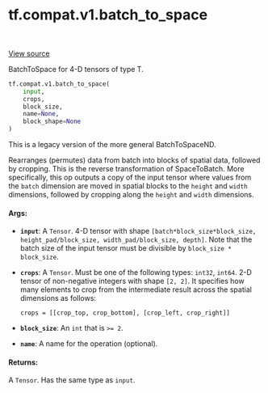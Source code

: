 <div itemscope itemtype="http://developers.google.com/ReferenceObject">
<meta itemprop="name" content="tf.compat.v1.batch_to_space" />
<meta itemprop="path" content="Stable" />
</div>

# tf.compat.v1.batch_to_space

<!-- Insert buttons -->

<table class="tfo-notebook-buttons tfo-api" align="left">
</table>

<a target="_blank" href="/code/stable/tensorflow/python/ops/array_ops.py">View source</a>



<!-- Start diff -->
BatchToSpace for 4-D tensors of type T.

``` python
tf.compat.v1.batch_to_space(
    input,
    crops,
    block_size,
    name=None,
    block_shape=None
)
```



<!-- Placeholder for "Used in" -->

This is a legacy version of the more general BatchToSpaceND.

Rearranges (permutes) data from batch into blocks of spatial data, followed by
cropping. This is the reverse transformation of SpaceToBatch. More specifically,
this op outputs a copy of the input tensor where values from the `batch`
dimension are moved in spatial blocks to the `height` and `width` dimensions,
followed by cropping along the `height` and `width` dimensions.

#### Args:


* <b>`input`</b>: A `Tensor`. 4-D tensor with shape
  `[batch*block_size*block_size, height_pad/block_size, width_pad/block_size,
    depth]`. Note that the batch size of the input tensor must be divisible by
  `block_size * block_size`.
* <b>`crops`</b>: A `Tensor`. Must be one of the following types: `int32`, `int64`.
  2-D tensor of non-negative integers with shape `[2, 2]`. It specifies
  how many elements to crop from the intermediate result across the spatial
  dimensions as follows:

      crops = [[crop_top, crop_bottom], [crop_left, crop_right]]
* <b>`block_size`</b>: An `int` that is `>= 2`.
* <b>`name`</b>: A name for the operation (optional).


#### Returns:

A `Tensor`. Has the same type as `input`.

